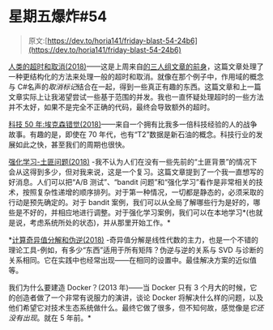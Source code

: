 # 星期五爆炸#54

> 原文:[https://dev.to/horia141/friday-blast-54-24b6](https://dev.to/horia141/friday-blast-54-24b6)

[人类的超时和取消(2018)](https://vorpus.org/blog/timeouts-and-cancellation-for-humans/)——这是上周来自[的三人组文章的前身](https://dev.to/horia141/friday-blast-53-3ffc-temp-slug-3521549)，这篇文章处理了一种更结构化的方法来处理一般的超时和取消。就像在那个例子中，作用域的概念与 C#名声的*取消标记*结合在一起，得到一些真正有趣的东西。这篇文章和上一篇文章实际上让我渴望尝试一些基于范围的并发。我也一直怀疑处理超时的一些方法并不太好，如果不是完全不正确的代码，最终会导致额外的超时。

[科技 50 年:埃克森错觉(2018)](https://mondaynote.com/50-years-intech-part-4-the-exxon-delusion-d92ada84f6e)——来自一个拥有比我多一倍科技经验的人的战争故事。有趣的是，即使在 70 年代，也有“T2”数据是新石油的概念。科技行业的发展如此之快，甚至我们的周期也很快。

[强化学习-土匪问题(2018)](https://oneraynyday.github.io/ml/2018/05/03/Reinforcement-Learning-Bandit/) -我不认为人们在没有一些先前的“土匪背景”的情况下会从这得到多少，但对我来说，这是一个复习。这篇文章提到了一个我一直想写的好消息。人们可以把“A/B 测试”、“bandit 问题”和“强化学习”看作是非常相关的技术，按照复杂性递增的顺序排列。对于第一种情况，一切都是静态的，必须采取的行动是预先确定的。对于 bandit 案例，我们可以从全局了解哪些行为是好的，哪些是不好的，并相应地进行调整。对于强化学习案例，我们可以在本地学习*(也就是说，考虑系统所处的状态)，并从那里开始工作。*

 *[计算奇异值分解和伪逆(2018)](https://www.johndcook.com/blog/2018/05/05/svd/) -奇异值分解是线性代数的主力，也是一个不错的理论工具-例如，有多少“东西”适用于所有矩阵？伪逆与逆的关系与 SVD 与诊断的关系相同。它在实践中也经常出现——在相同的设置中。最佳解决方案的近似值等。

我们为什么要建造 Docker？(2013 年)——当 Docker 只有 3 个月大的时候，它的创造者做了一个非常有说服力的演讲，谈论 Docker 将解决什么样的问题，以及他们希望它对技术生态系统做什么。最终它做了很多，但不知何故，感觉像是*它还没有出现*。就在 5 年前。*